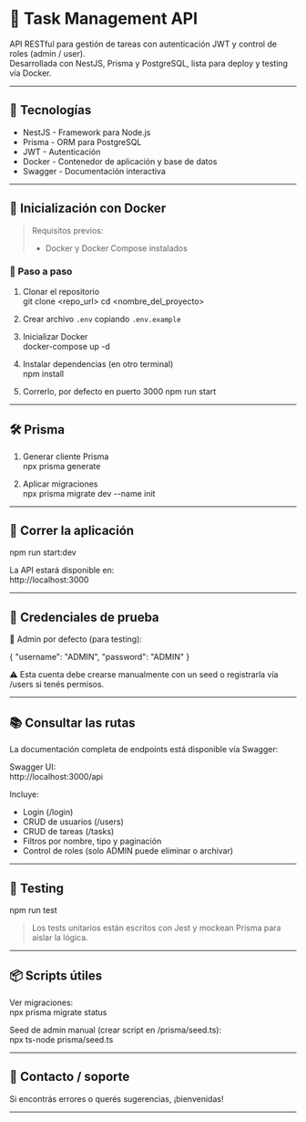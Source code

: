 # 🧩 Task Management API

API RESTful para gestión de tareas con autenticación JWT y control de roles (admin / user).  
Desarrollada con NestJS, Prisma y PostgreSQL, lista para deploy y testing vía Docker.

---

## 🚀 Tecnologías

- NestJS - Framework para Node.js
- Prisma - ORM para PostgreSQL
- JWT - Autenticación
- Docker - Contenedor de aplicación y base de datos
- Swagger - Documentación interactiva

---

## 🐳 Inicialización con Docker

> Requisitos previos:
> - Docker y Docker Compose instalados

### 🔁 Paso a paso

1. Clonar el repositorio  
   git clone <repo_url>
   cd <nombre_del_proyecto>

2. Crear archivo `.env` copiando `.env.example`


3. Inicializar Docker  
   docker-compose up -d

4. Instalar dependencias (en otro terminal)  
   npm install
  
5. Correrlo, por defecto en puerto 3000
   npm run start

---

## 🛠️ Prisma


1. Generar cliente Prisma  
   npx prisma generate

2. Aplicar migraciones  
   npx prisma migrate dev --name init


---

## 🚦 Correr la aplicación

npm run start:dev

La API estará disponible en:  
http://localhost:3000

---

## 🔐 Credenciales de prueba

👤 Admin por defecto (para testing):

{
  "username": "ADMIN",
  "password": "ADMIN"
}

⚠️ Esta cuenta debe crearse manualmente con un seed o registrarla vía /users si tenés permisos.

---

## 📚 Consultar las rutas

La documentación completa de endpoints está disponible vía Swagger:

Swagger UI:  
http://localhost:3000/api

Incluye:
- Login (/login)
- CRUD de usuarios (/users)
- CRUD de tareas (/tasks)
- Filtros por nombre, tipo y paginación
- Control de roles (solo ADMIN puede eliminar o archivar)

---

## 🧪 Testing

npm run test

> Los tests unitarios están escritos con Jest y mockean Prisma para aislar la lógica.

---

## 📦 Scripts útiles

Ver migraciones:  
npx prisma migrate status

Seed de admin manual (crear script en /prisma/seed.ts):  
npx ts-node prisma/seed.ts

---

## 🧰 Contacto / soporte

Si encontrás errores o querés sugerencias, ¡bienvenidas!

---
